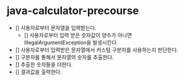 # java-calculator-precourse
- [] 사용자로부터 문자열을 입력받는다.
  - [] 사용자로부터 입력 받은 숫자값이 양수가 아니면 IllegalArgumentException을 발생시킨다.
- [] 사용자로부터 입력받은 문자열에서 커스텀 구분자를 사용하는지 판단한다.
- [] 구분자를 통해서 문자열의 숫자를 추출한다.
- [] 추출한 숫자들을 더한다.
- [] 결과값을 출력한다.